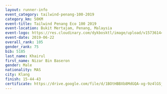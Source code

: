```yaml
--- 
layout: runner-info 
event_category: tailwind-penang-100-2019 
category_km: 50KM 
event-title: Tailwind Penang Eco 100 2019 
event-location: Bukit Mertajam, Penang, Malaysia 
event-logo: https://res.cloudinary.com/dykbosktl/image/upload/v1573614442/Logo/Logo_gqlzi3.jpg 
event-date: 2019-06-22 
overall_rank: 105
gender_rank: 75
bib: 5185
last_name: Khairul
first_name: Nizar Bin Baseron
gender: Male
nationality: MAS
city: Klang
finish: 15-44-43
certificate: https://drive.google.com/file/d/1BOtHBBXb8MdGQA-xg-9z4lGSj1gVoWi/view?usp=sharing
--- 
```

